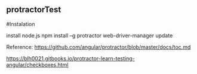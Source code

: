 ## protractorTest

#Instalation

install node.js
npm install –g protractor
web-driver-manager update

Reference: 
  https://github.com/angular/protractor/blob/master/docs/toc.md
  
  https://blh0021.gitbooks.io/protractor-learn-testing-angular/checkboxes.html
